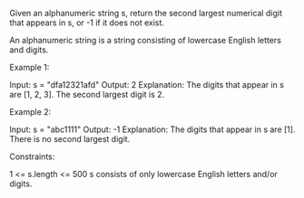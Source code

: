 Given an alphanumeric string s, return the second largest numerical digit
that appears in s, or -1 if it does not exist.

An alphanumeric string is a string consisting of lowercase English letters
and digits.


Example 1:


Input: s = "dfa12321afd"
Output: 2
Explanation: The digits that appear in s are [1, 2, 3]. The second largest
digit is 2.


Example 2:


Input: s = "abc1111"
Output: -1
Explanation: The digits that appear in s are [1]. There is no second largest
digit. 



Constraints:


1 <= s.length <= 500
s consists of only lowercase English letters and/or digits.




